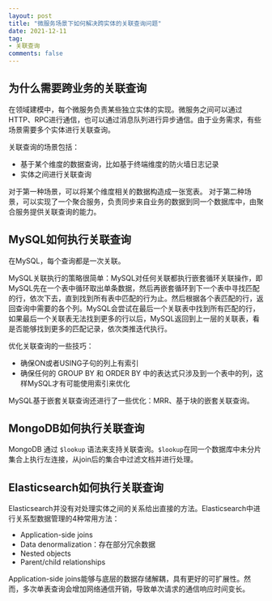 ```yaml
---
layout: post
title: "微服务场景下如何解决跨实体的关联查询问题"
date: 2021-12-11
tag:
- 关联查询
comments: false
---
```


## 为什么需要跨业务的关联查询

在领域建模中，每个微服务负责某些独立实体的实现。微服务之间可以通过HTTP、RPC进行通信，也可以通过消息队列进行异步通信。由于业务需求，有些场景需要多个实体进行关联查询。

关联查询的场景包括：
+ 基于某个维度的数据查询，比如基于终端维度的防火墙日志记录
+ 实体之间进行关联查询

对于第一种场景，可以将某个维度相关的数据构造成一张宽表。
对于第二种场景，可以实现了一个聚合服务，负责同步来自业务的数据到同一个数据库中，由聚合服务提供关联查询的能力。

## MySQL如何执行关联查询

在MySQL，每个查询都是一次关联。

MySQL关联执行的策略很简单：MySQL对任何关联都执行嵌套循环关联操作，即MySQL先在一个表中循环取出单条数据，然后再嵌套循环到下一个表中寻找匹配的行，依次下去，直到找到所有表中匹配的行为止。然后根据各个表匹配的行，返回查询中需要的各个列。MySQL会尝试在最后一个关联表中找到所有匹配的行，如果最后一个关联表无法找到更多的行以后，MySQL返回到上一层的关联表，看是否能够找到更多的匹配记录，依次类推迭代执行。

优化关联查询的一些技巧：
+ 确保ON或者USING子句的列上有索引
+ 确保任何的 GROUP BY 和 ORDER BY 中的表达式只涉及到一个表中的列，这样MySQL才有可能使用索引来优化

MySQL基于嵌套关联查询还进行了一些优化：MRR、基于块的嵌套关联查询。

## MongoDB如何执行关联查询

MongoDB 通过 `$lookup` 语法来支持关联查询。`$lookup`在同一个数据库中未分片集合上执行左连接，从join后的集合中过滤文档并进行处理。

## Elasticsearch如何执行关联查询

Elasticsearch并没有对处理实体之间的关系给出直接的方法。Elasticsearch中进行关系型数据管理的4种常用方法：
+ Application-side joins
+ Data denormalization：存在部分冗余数据
+ Nested objects
+ Parent/child relationships

Application-side joins能够与底层的数据存储解耦，具有更好的可扩展性。然而，多次单表查询会增加网络通信开销，导致单次请求的通信响应时间变长。